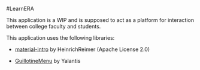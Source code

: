 #LearnERA

This application is a WIP and is supposed to act as a platform for interaction between college faculty and students.

This application uses the following libraries:

- [material-intro](https://github.com/HeinrichReimer/material-intro) by HeinrichReimer (Apache License 2.0)

- [GuillotineMenu](https://github.com/Yalantis/GuillotineMenu-Android) by Yalantis
